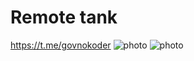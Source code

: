 # Remote tank
https://t.me/govnokoder
![photo](atamah.github.com/remote_tank/01.jpg)
![photo](atamah.github.com/remote_tank/02.jpg)